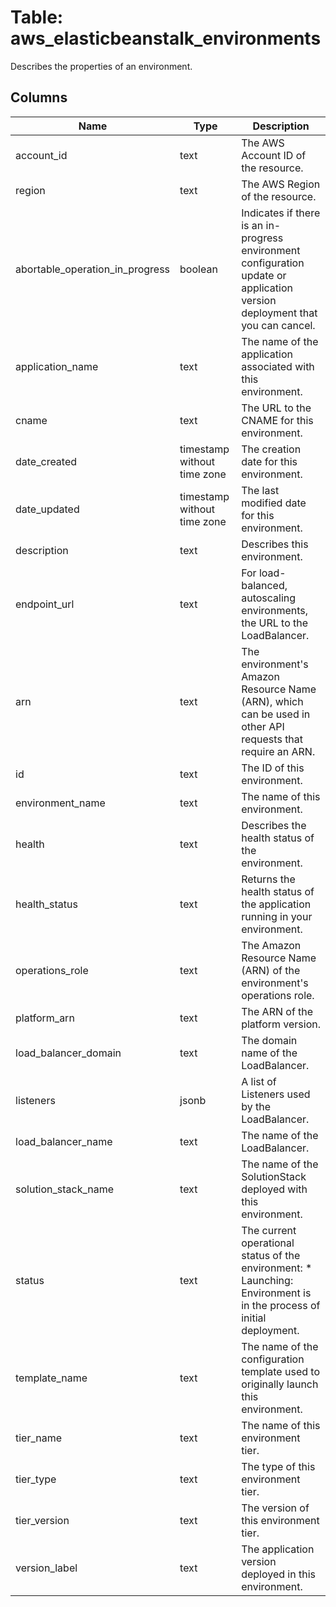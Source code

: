 
# Table: aws_elasticbeanstalk_environments
Describes the properties of an environment.
## Columns
| Name        | Type           | Description  |
| ------------- | ------------- | -----  |
|account_id|text|The AWS Account ID of the resource.|
|region|text|The AWS Region of the resource.|
|abortable_operation_in_progress|boolean|Indicates if there is an in-progress environment configuration update or application version deployment that you can cancel.|
|application_name|text|The name of the application associated with this environment.|
|cname|text|The URL to the CNAME for this environment.|
|date_created|timestamp without time zone|The creation date for this environment.|
|date_updated|timestamp without time zone|The last modified date for this environment.|
|description|text|Describes this environment.|
|endpoint_url|text|For load-balanced, autoscaling environments, the URL to the LoadBalancer.|
|arn|text|The environment's Amazon Resource Name (ARN), which can be used in other API requests that require an ARN.|
|id|text|The ID of this environment.|
|environment_name|text|The name of this environment.|
|health|text|Describes the health status of the environment.|
|health_status|text|Returns the health status of the application running in your environment.|
|operations_role|text|The Amazon Resource Name (ARN) of the environment's operations role.|
|platform_arn|text|The ARN of the platform version.|
|load_balancer_domain|text|The domain name of the LoadBalancer.|
|listeners|jsonb|A list of Listeners used by the LoadBalancer.|
|load_balancer_name|text|The name of the LoadBalancer.|
|solution_stack_name|text|The name of the SolutionStack deployed with this environment.|
|status|text|The current operational status of the environment:  * Launching: Environment is in the process of initial deployment.|
|template_name|text|The name of the configuration template used to originally launch this environment.|
|tier_name|text|The name of this environment tier.|
|tier_type|text|The type of this environment tier.|
|tier_version|text|The version of this environment tier.|
|version_label|text|The application version deployed in this environment.|
